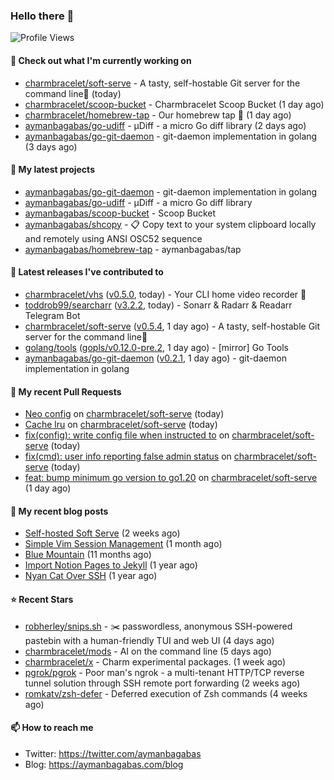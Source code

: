 ### Hello there 👋

![Profile Views](https://komarev.com/ghpvc/?username=aymanbagabas&label=PROFILE+VIEWS)

#### 👷 Check out what I'm currently working on

- [charmbracelet/soft-serve](https://github.com/charmbracelet/soft-serve) - A tasty, self-hostable Git server for the command line🍦 (today)
- [charmbracelet/scoop-bucket](https://github.com/charmbracelet/scoop-bucket) - Charmbracelet Scoop Bucket (1 day ago)
- [charmbracelet/homebrew-tap](https://github.com/charmbracelet/homebrew-tap) - Our homebrew tap 🍺 (1 day ago)
- [aymanbagabas/go-udiff](https://github.com/aymanbagabas/go-udiff) - µDiff - a micro Go diff library (2 days ago)
- [aymanbagabas/go-git-daemon](https://github.com/aymanbagabas/go-git-daemon) - git-daemon implementation in golang (3 days ago)

#### 🌱 My latest projects

- [aymanbagabas/go-git-daemon](https://github.com/aymanbagabas/go-git-daemon) - git-daemon implementation in golang
- [aymanbagabas/go-udiff](https://github.com/aymanbagabas/go-udiff) - µDiff - a micro Go diff library
- [aymanbagabas/scoop-bucket](https://github.com/aymanbagabas/scoop-bucket) - Scoop Bucket
- [aymanbagabas/shcopy](https://github.com/aymanbagabas/shcopy) - 📋 Copy text to your system clipboard locally and remotely using ANSI OSC52 sequence
- [aymanbagabas/homebrew-tap](https://github.com/aymanbagabas/homebrew-tap) - aymanbagabas/tap

#### 🔭 Latest releases I've contributed to

- [charmbracelet/vhs](https://github.com/charmbracelet/vhs) ([v0.5.0](https://github.com/charmbracelet/vhs/releases/tag/v0.5.0), today) - Your CLI home video recorder 📼
- [toddrob99/searcharr](https://github.com/toddrob99/searcharr) ([v3.2.2](https://github.com/toddrob99/searcharr/releases/tag/v3.2.2), today) - Sonarr &amp; Radarr &amp; Readarr Telegram Bot
- [charmbracelet/soft-serve](https://github.com/charmbracelet/soft-serve) ([v0.5.4](https://github.com/charmbracelet/soft-serve/releases/tag/v0.5.4), 1 day ago) - A tasty, self-hostable Git server for the command line🍦
- [golang/tools](https://github.com/golang/tools) ([gopls/v0.12.0-pre.2](https://github.com/golang/tools/releases/tag/gopls/v0.12.0-pre.2), 1 day ago) - [mirror] Go Tools
- [aymanbagabas/go-git-daemon](https://github.com/aymanbagabas/go-git-daemon) ([v0.2.1](https://github.com/aymanbagabas/go-git-daemon/releases/tag/v0.2.1), 1 day ago) - git-daemon implementation in golang

#### 🔨 My recent Pull Requests

- [Neo config](https://github.com/charmbracelet/soft-serve/pull/302) on [charmbracelet/soft-serve](https://github.com/charmbracelet/soft-serve) (today)
- [Cache lru](https://github.com/charmbracelet/soft-serve/pull/301) on [charmbracelet/soft-serve](https://github.com/charmbracelet/soft-serve) (today)
- [fix(config): write config file when instructed to](https://github.com/charmbracelet/soft-serve/pull/300) on [charmbracelet/soft-serve](https://github.com/charmbracelet/soft-serve) (today)
- [fix(cmd): user info reporting false admin status](https://github.com/charmbracelet/soft-serve/pull/299) on [charmbracelet/soft-serve](https://github.com/charmbracelet/soft-serve) (today)
- [feat: bump minimum go version to go1.20](https://github.com/charmbracelet/soft-serve/pull/295) on [charmbracelet/soft-serve](https://github.com/charmbracelet/soft-serve) (1 day ago)

#### 📜 My recent blog posts

- [Self-hosted Soft Serve](https://aymanbagabas.com/blog/2023/04/28/self-hosted-soft-serve.html) (2 weeks ago)
- [Simple Vim Session Management](https://aymanbagabas.com/blog/2023/04/13/simple-vim-session-management.html) (1 month ago)
- [Blue Mountain](https://aymanbagabas.com/blog/2022/06/02/blue-mountain.html) (11 months ago)
- [Import Notion Pages to Jekyll](https://aymanbagabas.com/blog/2022/03/29/import-notion-pages-to-jekyll.html) (1 year ago)
- [Nyan Cat Over SSH](https://aymanbagabas.com/blog/2022/03/25/nyan-cat-over-ssh.html) (1 year ago)

#### ⭐ Recent Stars

- [robherley/snips.sh](https://github.com/robherley/snips.sh) - ✂️ passwordless, anonymous SSH-powered pastebin with a human-friendly TUI and web UI (4 days ago)
- [charmbracelet/mods](https://github.com/charmbracelet/mods) - AI on the command line (5 days ago)
- [charmbracelet/x](https://github.com/charmbracelet/x) - Charm experimental packages. (1 week ago)
- [pgrok/pgrok](https://github.com/pgrok/pgrok) - Poor man&#39;s ngrok - a multi-tenant HTTP/TCP reverse tunnel solution through SSH remote port forwarding (2 weeks ago)
- [romkatv/zsh-defer](https://github.com/romkatv/zsh-defer) - Deferred execution of Zsh commands (4 weeks ago)

#### 📫 How to reach me

- Twitter: https://twitter.com/aymanbagabas
- Blog: https://aymanbagabas.com/blog
